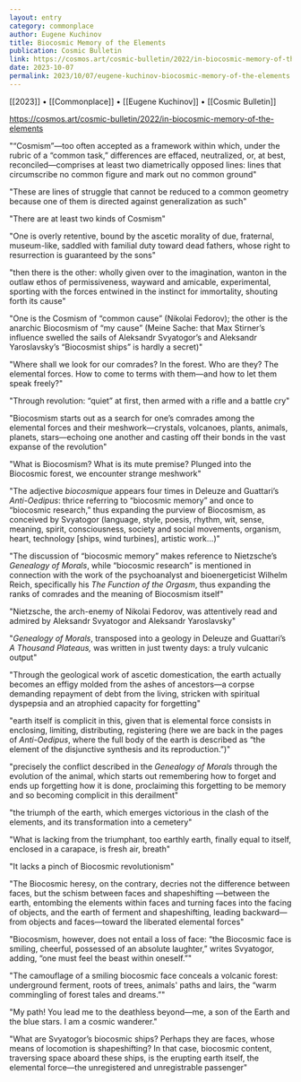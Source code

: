 ```yaml
---
layout: entry
category: commonplace
author: Eugene Kuchinov
title: Biocosmic Memory of the Elements
publication: Cosmic Bulletin
link: https://cosmos.art/cosmic-bulletin/2022/in-biocosmic-memory-of-the-elements
date: 2023-10-07
permalink: 2023/10/07/eugene-kuchinov-biocosmic-memory-of-the-elements
---
```


[[2023]] • [[Commonplace]] • [[Eugene Kuchinov]] • [[Cosmic Bulletin]]

https://cosmos.art/cosmic-bulletin/2022/in-biocosmic-memory-of-the-elements

"“Cosmism”—too often accepted as a framework within which, under the rubric of a “common task,” differences are effaced, neutralized, or, at best, reconciled—comprises at least two diametrically opposed lines: lines that circumscribe no common figure and mark out no common ground"

"These are lines of struggle that cannot be reduced to a common geometry because one of them is directed against generalization as such"

"There are at least two kinds of Cosmism"

"One is overly retentive, bound by the ascetic morality of due, fraternal, museum-like, saddled with familial duty toward dead fathers, whose right to resurrection is guaranteed by the sons"

"then there is the other: wholly given over to the imagination, wanton in the outlaw ethos of permissiveness, wayward and amicable, experimental, sporting with the forces entwined in the instinct for immortality, shouting forth its cause"

"One is the Cosmism of “common cause” (Nikolai Fedorov); the other is the anarchic Biocosmism of “my cause” (Meine Sache: that Max Stirner’s influence swelled the sails of Aleksandr Svyatogor’s and Aleksandr Yaroslavsky’s “Biocosmist ships” is hardly a secret)"

"Where shall we look for our comrades? In the forest. Who are they? The elemental forces. How to come to terms with them—and how to let them speak freely?"

"Through revolution: “quiet” at first, then armed with a rifle and a battle cry"

"Biocosmism starts out as a search for one’s comrades among the elemental forces and their meshwork—crystals, volcanoes, plants, animals, planets, stars—echoing one another and casting off their bonds in the vast expanse of the revolution"

"What is Biocosmism? What is its mute premise? Plunged into the Biocosmic forest, we encounter strange meshwork"

"The adjective *biocosmique* appears four times in Deleuze and Guattari’s *Anti-Oedipus*: thrice referring to “biocosmic memory” and once to “biocosmic research,” thus expanding the purview of Biocosmism, as conceived by Svyatogor (language, style, poesis, rhythm, wit, sense, meaning, spirit, consciousness, society and social movements, organism, heart, technology [ships, wind turbines], artistic work…)"

"The discussion of “biocosmic memory” makes reference to Nietzsche’s *Genealogy of Morals*, while “biocosmic research” is mentioned in connection with the work of the psychoanalyst and bioenergeticist Wilhelm Reich, specifically his *The Function of the Orgasm*, thus expanding the ranks of comrades and the meaning of Biocosmism itself"

"Nietzsche, the arch-enemy of Nikolai Fedorov, was attentively read and admired by Aleksandr Svyatogor and Aleksandr Yaroslavsky"

"*Genealogy of Morals*, transposed into a geology in Deleuze and Guattari’s *A Thousand Plateaus,* was written in just twenty days: a truly vulcanic output"

"Through the geological work of ascetic domestication, the earth actually becomes an effigy molded from the ashes of ancestors—a corpse demanding repayment of debt from the living, stricken with spiritual dyspepsia and an atrophied capacity for forgetting"

"earth itself is complicit in this, given that is elemental force consists in enclosing, limiting, distributing, registering (here we are back in the pages of *Anti-Oedipus*, where the full body of the earth is described as “the element of the disjunctive synthesis and its reproduction.”)"

"precisely the conflict described in the *Genealogy of Morals* through the evolution of the animal, which starts out remembering how to forget and ends up forgetting how it is done, proclaiming this forgetting to be memory and so becoming complicit in this derailment"

"the triumph of the earth, which emerges victorious in the clash of the elements, and its transformation into a cemetery"

"What is lacking from the triumphant, too earthly earth, finally equal to itself, enclosed in a carapace, is fresh air, breath"

"It lacks a pinch of Biocosmic revolutionism"

"The Biocosmic heresy, on the contrary, decries not the difference between faces, but the schism between faces and shapeshifting —between the earth, entombing the elements within faces and turning faces into the facing of objects, and the earth of ferment and shapeshifting, leading backward—from objects and faces—toward the liberated elemental forces"

"Biocosmism, however, does not entail a loss of face: “the Biocosmic face is smiling, cheerful, possessed of an absolute laughter,” writes Svyatogor, adding, “one must feel the beast within oneself.”"

"The camouflage of a smiling biocosmic face conceals a volcanic forest: underground ferment, roots of trees, animals' paths and lairs, the “warm commingling of forest tales and dreams.”"

"My path! You lead me to the deathless beyond—me, a son of the Earth and the blue stars. I am a cosmic wanderer."

"What are Svyatogor’s biocosmic ships? Perhaps they are faces, whose means of locomotion is shapeshifting? In that case, biocosmic content, traversing space aboard these ships, is the erupting earth itself, the elemental force—the unregistered and unregistrable passenger"
